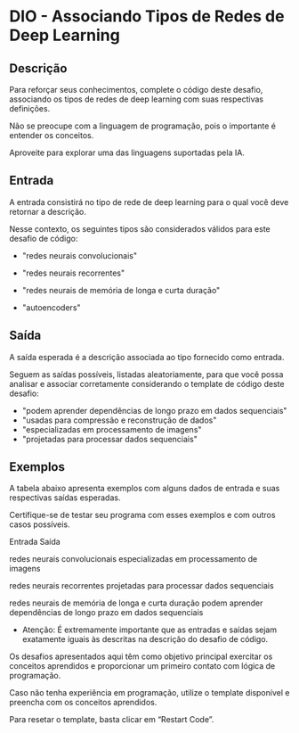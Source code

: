 # DIO - Associando Tipos de Redes de Deep Learning

## Descrição

Para reforçar seus conhecimentos, complete o código deste desafio, associando os tipos de redes de deep learning com suas respectivas definições. 

Não se preocupe com a linguagem de programação, pois o importante é entender os conceitos. 

Aproveite para explorar uma das linguagens suportadas pela IA.

## Entrada

A entrada consistirá no tipo de rede de deep learning para o qual você deve retornar a descrição. 

Nesse contexto, os seguintes tipos são considerados válidos para este desafio de código:

* "redes neurais convolucionais"

* "redes neurais recorrentes"

* "redes neurais de memória de longa e curta duração"

* "autoencoders"

## Saída

A saída esperada é a descrição associada ao tipo fornecido como entrada. 

Seguem as saídas possíveis, listadas aleatoriamente, para que você possa analisar e associar corretamente considerando o template de código deste desafio:

* "podem aprender dependências de longo prazo em dados sequenciais"
* "usadas para compressão e reconstrução de dados"
* "especializadas em processamento de imagens"
* "projetadas para processar dados sequenciais"

## Exemplos

A tabela abaixo apresenta exemplos com alguns dados de entrada e suas respectivas saídas esperadas. 

Certifique-se de testar seu programa com esses exemplos e com outros casos possíveis.

Entrada	Saída

redes neurais convolucionais	especializadas em processamento de imagens

redes neurais recorrentes	projetadas para processar dados sequenciais

redes neurais de memória de longa e curta duração	podem aprender dependências de longo prazo em dados sequenciais

* Atenção: É extremamente importante que as entradas e saídas sejam exatamente iguais às descritas na descrição do desafio de código.

Os desafios apresentados aqui têm como objetivo principal exercitar os conceitos aprendidos e proporcionar um primeiro contato com lógica de programação. 

Caso não tenha experiência em programação, utilize o template disponível e preencha com os conceitos aprendidos. 

Para resetar o template, basta clicar em “Restart Code”.
